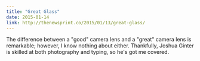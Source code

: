 ```yaml
---
title: "Great Glass"
date: 2015-01-14
link: http://thenewsprint.co/2015/01/13/great-glass/
---
```

 The difference between a "good" camera lens and a "great" camera lens is remarkable; however, I know nothing about either. Thankfully, Joshua Ginter is skilled at both photography and typing, so he's got me covered.

